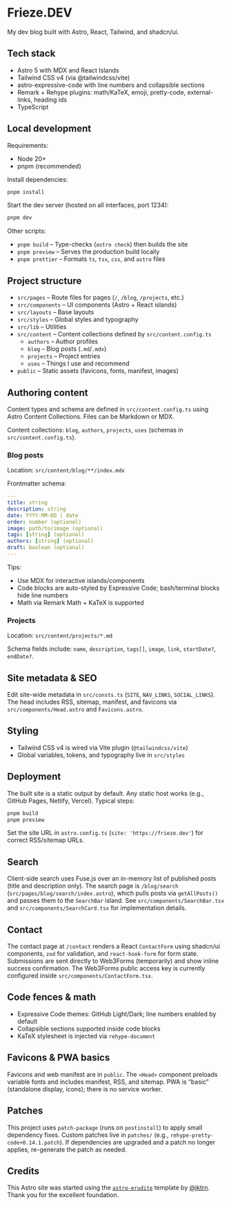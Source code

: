 # Frieze.DEV

My dev blog built with Astro, React, Tailwind, and shadcn/ui.

## Tech stack

- Astro 5 with MDX and React Islands
- Tailwind CSS v4 (via @tailwindcss/vite)
- astro-expressive-code with line numbers and collapsible sections
- Remark + Rehype plugins: math/KaTeX, emoji, pretty-code, external-links, heading ids
- TypeScript

## Local development

Requirements:

- Node 20+
- pnpm (recommended)

Install dependencies:

```bash
pnpm install
```

Start the dev server (hosted on all interfaces, port 1234):

```bash
pnpm dev
```

Other scripts:

- `pnpm build` – Type-checks (`astro check`) then builds the site
- `pnpm preview` – Serves the production build locally
- `pnpm prettier` – Formats `ts`, `tsx`, `css`, and `astro` files

## Project structure

- `src/pages` – Route files for pages (`/`, `/blog`, `/projects`, etc.)
- `src/components` – UI components (Astro + React islands)
- `src/layouts` – Base layouts
- `src/styles` – Global styles and typography
- `src/lib` – Utilities
- `src/content` – Content collections defined by `src/content.config.ts`
  - `authors` – Author profiles
  - `blog` – Blog posts (`.md`/`.mdx`)
  - `projects` – Project entries
  - `uses` – Things I use and recommend
- `public` – Static assets (favicons, fonts, manifest, images)

## Authoring content

Content types and schema are defined in `src/content.config.ts` using Astro Content Collections. Files can be Markdown or MDX.

Content collections: `blog`, `authors`, `projects`, `uses` (schemas in `src/content.config.ts`).

### Blog posts

Location: `src/content/blog/**/index.mdx`

Frontmatter schema:

```yaml
---
title: string
description: string
date: YYYY-MM-DD | date
order: number (optional)
image: path/to/image (optional)
tags: [string] (optional)
authors: [string] (optional)
draft: boolean (optional)
---
```

Tips:

- Use MDX for interactive islands/components
- Code blocks are auto-styled by Expressive Code; bash/terminal blocks hide line numbers
- Math via Remark Math + KaTeX is supported

### Projects

Location: `src/content/projects/*.md`

Schema fields include: `name`, `description`, `tags[]`, `image`, `link`, `startDate?`, `endDate?`.

## Site metadata & SEO

Edit site-wide metadata in `src/consts.ts` (`SITE`, `NAV_LINKS`, `SOCIAL_LINKS`). The head includes RSS, sitemap, manifest, and favicons via `src/components/Head.astro` and `Favicons.astro`.

## Styling

- Tailwind CSS v4 is wired via Vite plugin (`@tailwindcss/vite`)
- Global variables, tokens, and typography live in `src/styles`

## Deployment

The built site is a static output by default. Any static host works (e.g., GitHub Pages, Netlify, Vercel). Typical steps:

```bash
pnpm build
pnpm preview
```

Set the site URL in `astro.config.ts` (`site: 'https://frieze.dev'`) for correct RSS/sitemap URLs.

## Search

Client-side search uses Fuse.js over an in-memory list of published posts (title and description only). The search page is `/blog/search` (`src/pages/blog/search/index.astro`), which pulls posts via `getAllPosts()` and passes them to the `SearchBar` island. See `src/components/SearchBar.tsx` and `src/components/SearchCard.tsx` for implementation details.

## Contact

The contact page at `/contact` renders a React `ContactForm` using shadcn/ui components, `zod` for validation, and `react-hook-form` for form state. Submissions are sent directly to Web3Forms (temporarily) and show inline success confirmation. The Web3Forms public access key is currently configured inside `src/components/ContactForm.tsx`.

## Code fences & math

- Expressive Code themes: GitHub Light/Dark; line numbers enabled by default
- Collapsible sections supported inside code blocks
- KaTeX stylesheet is injected via `rehype-document`

## Favicons & PWA basics

Favicons and web manifest are in `public`. The `<Head>` component preloads variable fonts and includes manifest, RSS, and sitemap. PWA is “basic” (standalone display, icons); there is no service worker.

## Patches

This project uses `patch-package` (runs on `postinstall`) to apply small dependency fixes. Custom patches live in `patches/` (e.g., `rehype-pretty-code+0.14.1.patch`). If dependencies are upgraded and a patch no longer applies, re-generate the patch as needed.

## Credits

This Astro site was started using the [`astro-erudite`](https://github.com/jktrn/astro-erudite) template by [@jktrn](https://github.com/jktrn). Thank you for the excellent foundation.
